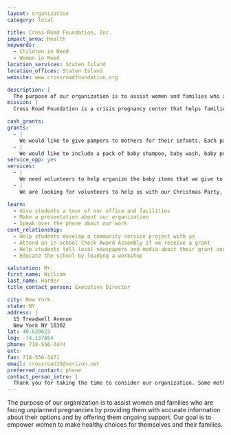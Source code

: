 ```yaml
---
layout: organization
category: local

title: Cross-Road Foundation, Inc.
impact_area: Health
keywords: 
  - Children in Need
  - Women in Need
location_services: Staten Island
location_offices: Staten Island
website: www.crossroadfoundation.org

description: |
  The purpose of our organization is to assist women and families who are facing unplanned pregnancies by providing them with accurate information about their options and by offering them ongoing support. Our goal is to empower women to make healthy choices for themselves and their families.
mission: |
  Cross Road Foundation is a crisis pregnancy center that helps families before, during and after unplanned pregnancies.

cash_grants: 
grants: 
  - |
    We would like to give pampers to mothers for their infants. Each package is $10. A grant of $200 would allow us to supply pampers to 20 mothers.
  - |
    We would like to include a pack of baby shampoo, baby wash, baby powder and wipes with the layettes we give to our expectant mothers. Each pack is $6. A grant of $150 would allow us to give 25 packs.
service_opp: yes
services: 
  - |
    We need volunteers to help organize the baby items that we give to our mothers.
  - |
    We are looking for volunteers to help us with our Christmas Party, Easter Party, and Mothers' Day Party

learn: 
  - Give students a tour of our office and facilities
  - Make a presentation about our organization
  - Speak over the phone about our work
cont_relationship: 
  - Help students develop a community service project with us
  - Attend an in-school Check Award Assembly if we receive a grant
  - Help students tell local newspapers and media about their grant and/or project with us
  - Educate the school by leading a workshop

salutation: Mr.
first_name: William
last_name: Harder
title_contact_person: Executive Director

city: New York
state: NY
address: |
  15 Treadwell Avenue  
  New York NY 10302
lat: 40.639623
lng: -74.137654
phone: 718-556-3474
ext: 
fax: 718-556-3471
email: crossroad15@verizon.net
preferred_contact: phone
contact_person_intro: |
  Thank you for taking the time to consider our organization. Some mothers who are expecting their babies, need support with their new babies. We have parenting classes and support groups for them and help them with material supplies such as cribs, strollers, car seats, papmers and clothing for their babies.
---
```

The purpose of our organization is to assist women and families who are facing unplanned pregnancies by providing them with accurate information about their options and by offering them ongoing support. Our goal is to empower women to make healthy choices for themselves and their families.